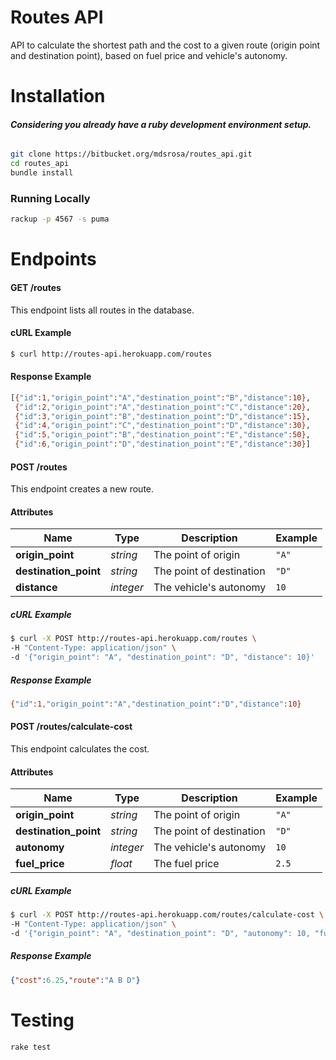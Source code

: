 # Routes API

API to calculate the shortest path and the cost to a given route (origin point and destination point), based on fuel price and vehicle's autonomy.

# Installation
###### **Considering you already have a ruby development environment setup.**

```bash
git clone https://bitbucket.org/mdsrosa/routes_api.git
cd routes_api
bundle install
```

### Running Locally
```bash
rackup -p 4567 -s puma
```

# Endpoints

#### GET /routes

This endpoint lists all routes in the database.

#### cURL Example

```bash
$ curl http://routes-api.herokuapp.com/routes
```
#### Response Example
```bash
[{"id":1,"origin_point":"A","destination_point":"B","distance":10},
 {"id":2,"origin_point":"A","destination_point":"C","distance":20},
 {"id":3,"origin_point":"B","destination_point":"D","distance":15},
 {"id":4,"origin_point":"C","destination_point":"D","distance":30},
 {"id":5,"origin_point":"B","destination_point":"E","distance":50},
 {"id":6,"origin_point":"D","destination_point":"E","distance":30}]
```

#### POST /routes
This endpoint creates a new route.

#### Attributes

Name            | Type | Description | Example
----------------|------|------------ |--------
**origin_point**| _string_ | The point of origin| `"A"`
**destination_point**| _string_ | The point of destination| `"D"`
**distance**| _integer_ |The vehicle's autonomy| `10`

##### cURL Example
```bash
$ curl -X POST http://routes-api.herokuapp.com/routes \
-H "Content-Type: application/json" \
-d '{"origin_point": "A", "destination_point": "D", "distance": 10}'
```

##### Response Example
```bash
{"id":1,"origin_point":"A","destination_point":"D","distance":10}
```

#### POST /routes/calculate-cost

This endpoint calculates the cost.

#### Attributes

Name            | Type | Description | Example
----------------|------|------------ |--------
**origin_point**| _string_ | The point of origin| `"A"`
**destination_point**| _string_ | The point of destination| `"D"`
**autonomy**| _integer_ |The vehicle's autonomy| `10`
**fuel_price**| _float_ |The fuel price|`2.5`

##### cURL Example
```bash
$ curl -X POST http://routes-api.herokuapp.com/routes/calculate-cost \
-H "Content-Type: application/json" \
-d '{"origin_point": "A", "destination_point": "D", "autonomy": 10, "fuel_price": 2.5}'
```
##### Response Example
```json
{"cost":6.25,"route":"A B D"}
```


# Testing
```bash
rake test
```